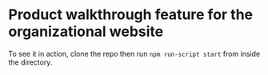 # Product walkthrough feature for the organizational website

To see it in action, clone the repo then run `npm run-script start` from inside the directory.
